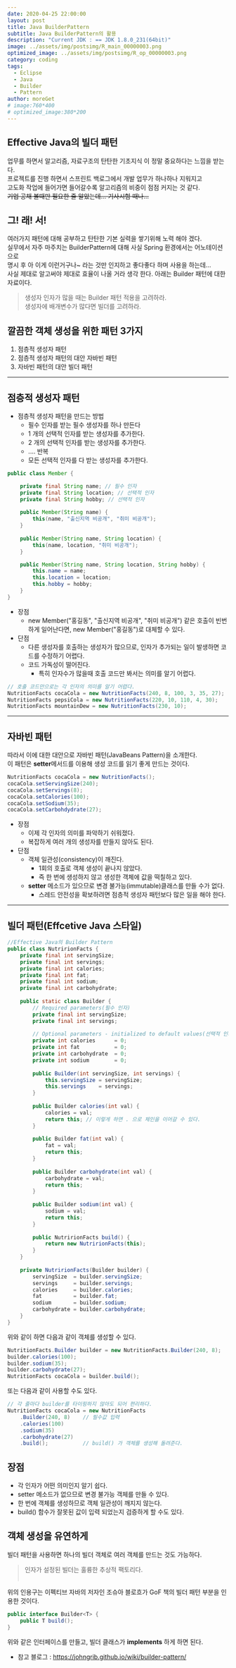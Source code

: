 ```yaml
---
date: 2020-04-25 22:00:00
layout: post
title: Java BuilderPattern
subtitle: Java BuilderPattern의 활용
description: "Current JDK : == JDK 1.8.0_231(64bit)"
image: ../assets/img/postsimg/R_main_00000003.png
optimized_image: ../assets/img/postsimg/R_op_00000003.png
category: coding
tags:
  - Eclipse
  - Java
  - Builder
  - Pattern
author: moreGet
# image:760*400
# optimized_image:380*200
---
```


## Effective Java의 빌더 패턴

업무를 하면서 알고리즘, 자료구조의 탄탄한 기초지식 이 정말 중요하다는 느낌을 받는다.<br>
프로젝트를 진행 하면서 스프린트 백로그에서 개발 업무가 하나하나 지워지고<br>
고도화 작업에 들어가면 들어갈수록 알고리즘의 비중이 점점 커지는 것 같다.<br>
~~기업 공채 볼때만 필요한 줄 알았는데... 기사시험 때나...~~<br>

## 그! 래! 서!

여러가지 패턴에 대해 공부하고 탄탄한 기본 실력을 쌓기위해 노력 해야 겠다.<br>
실무에서 자주 마주치는 BuilderPattern에 대해 사실 Spring 환경에서는 어노테이션 으로<br>
명시 후 아 이게 이런거구나~ 라는 것만 인지하고 좋다좋다 하며 사용을 하는데...<br>
사실 제대로 알고써야 제대로 효율이 나올 거라 생각 한다. 아래는 Builder 패턴에 대한 자료이다.<br>

> 생성자 인자가 많을 때는 Builder 패턴 적용을 고려하라.<br>
> 생성자에 배개변수가 많다면 빌더를 고려하라.

## 깔끔한 객체 생성을 위한 패턴 3가지

1. 점층적 생성자 패턴
2. 점층적 생성자 패턴의 대안 자바빈 패턴
3. 자바빈 패턴의 대안 빌더 패턴
   
---

## 점층적 생성자 패턴

- 점층적 생성자 패턴을 만드는 방법
  - 필수 인자를 받는 필수 생성자를 하나 만든다
  - 1 개의 선택적 인자를 받는 생성자를 추가한다.
  - 2 개의 선택적 인자를 받는 생성자를 추가한다.
  - .... 반복
  - 모든 선택적 인자를 다 받는 생성자를 추가한다.

```java
public class Member {

	private final String name; // 필수 인자
	private final String location; // 선택적 인자
	private final String hobby; // 선택적 인자
	
	public Member(String name) {	
		this(name, "출신지역 비공개", "취미 비공개");
	}
	
	public Member(String name, String location) {
		this(name, location, "취미 비공개");
	}

	public Member(String name, String location, String hobby) {
		this.name = name;
		this.location = location;
		this.hobby = hobby;
	}
}
```

- 장점
  - new Member("홍길동", "출신지역 비공개", "취미 비공개") 같은 호출이 빈번하게 일어난다면, new Member("홍길동")로 대체할 수 있다.
- 단점
  - 다른 생성자를 호출하는 생성자가 많으므로, 인자가 추가되는 일이 발생하면 코드를 수정하기 어렵다.
  - 코드 가독성이 떨어진다.
    - 특히 인자수가 많을때 호출 코드만 봐서는 의미를 알기 어렵다.

```java
// 호출 코드만으로는 각 인자의 의미를 알기 어렵다.
NutritionFacts cocaCola = new NutritionFacts(240, 8, 100, 3, 35, 27);
NutritionFacts pepsiCola = new NutritionFacts(220, 10, 110, 4, 30);
NutritionFacts mountainDew = new NutritionFacts(230, 10);
```

---

## 자바빈 패턴

따라서 이에 대한 대안으로 자바빈 패턴(JavaBeans Pattern)을 소개한다.<br>
이 패턴은 **setter**메서드를 이용해 생성 코드를 읽기 좋게 만드는 것이다.

```java
NutritionFacts cocaCola = new NutritionFacts();
cocaCola.setServingSize(240);
cocaCola.setServings(8);
cocaCola.setCalories(100);
cocaCola.setSodium(35);
cocaCola.setCarbohdydrate(27);
```

- 장점
  - 이제 각 인자의 의미를 파악하기 쉬워졌다.
  - 복잡하게 여러 개의 생성자를 만들지 않아도 된다.
- 단점
  - 객체 일관성(consistency)이 깨진다.
    - 1회의 호출로 객체 생성이 끝나지 않았다.
    - 즉 한 번에 생성하지 않고 생성한 객체에 값을 떡칠하고 있다.
  - **setter** 메소드가 있으므로 변경 불가능(immutable)클래스를 만들 수가 없다.
    - 스레드 안전성을 확보하려면 점층적 생성자 패턴보다 많은 일을 해야 한다.

---

## 빌더 패턴(Effcetive Java 스타일)

```java
//Effective Java의 Builder Pattern
public class NutririonFacts {
	private final int servingSize;
	private final int servings;
	private final int calories;
	private final int fat;
	private final int sodium;
	private final int carbohydrate;
	
	public static class Builder {
		// Required parameters(필수 인자)
		private final int servingSize;
		private final int servings;
		
		// Optional parameters - initialized to default values(선택적 인자는 기본값으로 초기화)
		private int calories	  = 0;
		private int fat			  = 0;
		private int carbohydrate  = 0;
		private int sodium 	      = 0;
		
		public Builder(int servingSize, int servings) {
			this.servingSize = servingSize;
			this.servings	 = servings;
		}
		
		public Builder calories(int val) {
			calories = val;
			return this; // 이렇게 하면 . 으로 체인을 이어갈 수 있다.
		}
		
		public Builder fat(int val) {
			fat = val;
			return this;
		}
		
		public Builder carbohydrate(int val) {
			carbohydrate = val;
			return this;
		}
		
		public Builder sodium(int val) {
			sodium = val;
			return this;
		}
		
		public NutririonFacts build() {
			return new NutririonFacts(this);
		}
	}
	
	private NutririonFacts(Builder builder) {
		servingSize	 = builder.servingSize;
		servings	 = builder.servings;
		calories	 = builder.calories;
		fat			 = builder.fat;
		sodium		 = builder.sodium;
		carbohydrate = builder.carbohydrate;
	}
}
```

위와 같이 하면 다음과 같이 객체를 생성할 수 있다.
```java
NutritionFacts.Builder builder = new NutritionFacts.Builder(240, 8);
builder.calories(100);
builder.sodium(35);
builder.carbohydrate(27);
NutritionFacts cocaCola = builder.build();
```

또는 다음과 같이 사용할 수도 있다.
```java
// 각 줄마다 builder를 타이핑하지 않아도 되어 편리하다.
NutritionFacts cocaCola = new NutritionFacts
    .Builder(240, 8)    // 필수값 입력
    .calories(100)
    .sodium(35)
    .carbohydrate(27)
    .build();           // build() 가 객체를 생성해 돌려준다.
```

## 장점

- 각 인자가 어떤 의미인지 알기 쉽다.
- setter 메소드가 없으므로 변경 불가능 객체를 만들 수 있다.
- 한 번에 객체를 생성하므로 객체 일관성이 깨지지 않는다.
- build() 함수가 잘못된 값이 입력 되었는지 검증하게 할 수도 있다.

## 객체 생성을 유연하게

빌더 패턴을 사용하면 하나의 빌더 객체로 여러 객체를 만드는 것도 가능하다.<br>

> 인자가 설정된 빌더는 훌륭한 추상적 팩토리다.<br><br>

위의 인용구는 이펙티브 자바의 저자인 조슈아 블로흐가 GoF 책의 빌더 패턴 부분을 인용한 것이다.

```java
public interface Builder<T> {
    public T build();
}
```

위와 같은 인터페이스를 만들고, 빌더 클래스가 **implements** 하게 하면 된다.

- 참고 블로그 : https://johngrib.github.io/wiki/builder-pattern/